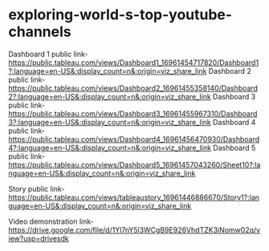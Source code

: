 # exploring-world-s-top-youtube-channels


Dashboard 1 public link- https://public.tableau.com/views/Dashboard1_16961454717820/Dashboard1?:language=en-US&:display_count=n&:origin=viz_share_link
Dashboard 2 public link- https://public.tableau.com/views/Dashboard2_16961455358140/Dashboard2?:language=en-US&:display_count=n&:origin=viz_share_link
Dashboard 3 public link- https://public.tableau.com/views/Dashboard3_16961455967310/Dashboard3?:language=en-US&:display_count=n&:origin=viz_share_link
Dashboard 4 public link- https://public.tableau.com/views/Dashboard4_16961456470930/Dashboard4?:language=en-US&:display_count=n&:origin=viz_share_link
Dashboard 5 public link- https://public.tableau.com/views/Dashboard5_16961457043260/Sheet10?:language=en-US&:display_count=n&:origin=viz_share_link


Story public link- https://public.tableau.com/views/tableaustory_16961446886670/Story1?:language=en-US&:display_count=n&:origin=viz_share_link


Video demonstration link- https://drive.google.com/file/d/1Yl7nY5l3WCgB9E926VhdTZK3iNomw02q/view?usp=drivesdk
